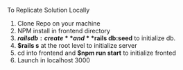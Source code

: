 To Replicate Solution Locally

1. Clone Repo on your machine
2. NPM install in frontend directory
3. **$rails db:create** and **$rails db:seed** to initialize db. 
4. **$rails s** at the root level to initialize server
5. cd into frontend and **$npm run start** to initialize fronted
6. Launch in localhost 3000
